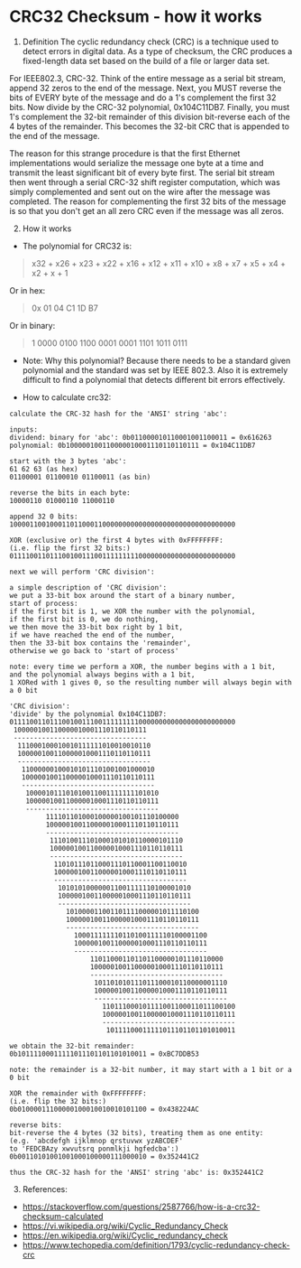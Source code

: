 # CRC32 Checksum - how it works
1. Definition
The cyclic redundancy check (CRC) is a technique used to detect errors in digital data. As a type of checksum, the CRC produces a fixed-length data set based on the build of a file or larger data set.

For IEEE802.3, CRC-32. Think of the entire message as a serial bit stream, append 32 zeros to the end of the message. Next, you MUST reverse the bits of EVERY byte of the message and do a 1's complement the first 32 bits. Now divide by the CRC-32 polynomial, 0x104C11DB7. Finally, you must 1's complement the 32-bit remainder of this division bit-reverse each of the 4 bytes of the remainder. This becomes the 32-bit CRC that is appended to the end of the message.

The reason for this strange procedure is that the first Ethernet implementations would serialize the message one byte at a time and transmit the least significant bit of every byte first. The serial bit stream then went through a serial CRC-32 shift register computation, which was simply complemented and sent out on the wire after the message was completed. The reason for complementing the first 32 bits of the message is so that you don't get an all zero CRC even if the message was all zeros.

2. How it works
-  The polynomial for CRC32 is:
> x32 + x26 + x23 + x22 + x16 + x12 + x11 + x10 + x8 + x7 + x5 + x4 + x2 + x + 1

Or in hex:
> 0x 01 04 C1 1D B7  

Or in binary:
> 1 0000 0100 1100 0001 0001 1101 1011 0111

- Note: Why this polynomial? Because there needs to be a standard given polynomial and the standard was set by IEEE 802.3. Also it is extremely difficult to find a polynomial that detects different bit errors effectively.

- How to calculate crc32:
```
calculate the CRC-32 hash for the 'ANSI' string 'abc':

inputs:
dividend: binary for 'abc': 0b011000010110001001100011 = 0x616263
polynomial: 0b100000100110000010001110110110111 = 0x104C11DB7

start with the 3 bytes 'abc':
61 62 63 (as hex)
01100001 01100010 01100011 (as bin)

reverse the bits in each byte:
10000110 01000110 11000110

append 32 0 bits:
10000110010001101100011000000000000000000000000000000000

XOR (exclusive or) the first 4 bytes with 0xFFFFFFFF:
(i.e. flip the first 32 bits:)
01111001101110010011100111111111000000000000000000000000

next we will perform 'CRC division':

a simple description of 'CRC division':
we put a 33-bit box around the start of a binary number,
start of process:
if the first bit is 1, we XOR the number with the polynomial,
if the first bit is 0, we do nothing,
we then move the 33-bit box right by 1 bit,
if we have reached the end of the number,
then the 33-bit box contains the 'remainder',
otherwise we go back to 'start of process'

note: every time we perform a XOR, the number begins with a 1 bit,
and the polynomial always begins with a 1 bit,
1 XORed with 1 gives 0, so the resulting number will always begin with a 0 bit

'CRC division':
'divide' by the polynomial 0x104C11DB7:
01111001101110010011100111111111000000000000000000000000
 100000100110000010001110110110111
 ---------------------------------
  111000100010010111111010010010110
  100000100110000010001110110110111
  ---------------------------------
   110000001000101011101001001000010
   100000100110000010001110110110111
   ---------------------------------
    100001011101010011001111111101010
    100000100110000010001110110110111
    ---------------------------------
         111101101000100000100101110100000
         100000100110000010001110110110111
         ---------------------------------
          111010011101000101010110000101110
          100000100110000010001110110110111
          ---------------------------------
           110101110110001110110001100110010
           100000100110000010001110110110111
           ---------------------------------
            101010100000011001111110100001010
            100000100110000010001110110110111
            ---------------------------------
              101000011001101111000001011110100
              100000100110000010001110110110111
              ---------------------------------
                100011111110110100111110100001100
                100000100110000010001110110110111
                ---------------------------------
                    110110001101101100000101110110000
                    100000100110000010001110110110111
                    ---------------------------------
                     101101010111011100010110000001110
                     100000100110000010001110110110111
                     ---------------------------------
                       110111000101111001100011011100100
                       100000100110000010001110110110111
                       ---------------------------------
                        10111100011111011101101101010011

we obtain the 32-bit remainder:
0b10111100011111011101101101010011 = 0xBC7DDB53

note: the remainder is a 32-bit number, it may start with a 1 bit or a 0 bit

XOR the remainder with 0xFFFFFFFF:
(i.e. flip the 32 bits:)
0b01000011100000100010010010101100 = 0x438224AC

reverse bits:
bit-reverse the 4 bytes (32 bits), treating them as one entity:
(e.g. 'abcdefgh ijklmnop qrstuvwx yzABCDEF'
to 'FEDCBAzy xwvutsrq ponmlkji hgfedcba':)
0b00110101001001000100000111000010 = 0x352441C2

thus the CRC-32 hash for the 'ANSI' string 'abc' is: 0x352441C2
```


3. References:
- https://stackoverflow.com/questions/2587766/how-is-a-crc32-checksum-calculated
- https://vi.wikipedia.org/wiki/Cyclic_Redundancy_Check
- https://en.wikipedia.org/wiki/Cyclic_redundancy_check
- https://www.techopedia.com/definition/1793/cyclic-redundancy-check-crc
